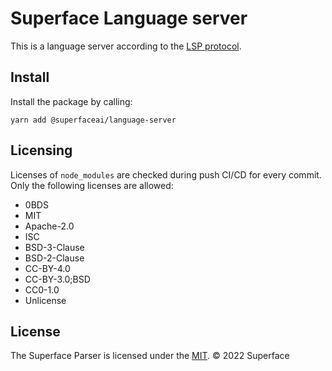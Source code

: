 # Superface Language server

This is a language server according to the [LSP protocol](https://microsoft.github.io/language-server-protocol/).

## Install

Install the package by calling:

```
yarn add @superfaceai/language-server
```

## Licensing

Licenses of `node_modules` are checked during push CI/CD for every commit. Only the following licenses are allowed:

- 0BDS
- MIT
- Apache-2.0
- ISC
- BSD-3-Clause
- BSD-2-Clause
- CC-BY-4.0
- CC-BY-3.0;BSD
- CC0-1.0
- Unlicense

## License

The Superface Parser is licensed under the [MIT](LICENSE).
© 2022 Superface
